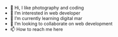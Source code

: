 - 👋 Hi, I like photography and coding
- 👀 I’m interested in web developer 
- 🌱 I’m currently learning digital mar
- 💞️ I’m looking to collaborate on web development 
- 📫 How to reach me here

<!---
OceanPacificGirl/OceanPacificGirl is a ✨ special ✨ repository because its `README.md` (this file) appears on your GitHub profile.
You can click the Preview link to take a look at your changes.
--->
